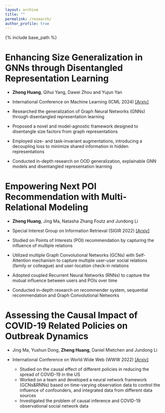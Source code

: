 ```yaml
---
layout: archive
title: ""
permalink: /research/
author_profile: true
---
```

{% include base_path %}



Enhancing Size Generalization in GNNs through Disentangled Representation Learning
======
* __Zheng Huang__, Qihui Yang, Dawei Zhou and Yujun Yan
* International Conference on Machine Learning (ICML 2024) [[Arxiv]](https://arxiv.org/abs/2406.04601)
* Researched the generalization of Graph Neural Networks (GNNs) through disentangled representation learning
  
*  Proposed a novel and model-agnostic framework designed to disentangle size factors from graph representations

* Employed size- and task-invariant augmentations, introducing a decoupling loss to minimize shared information in hidden representations

* Conducted in-depth research on OOD generalization, explainable GNN models and disentangled representation learning


Empowering Next POI Recommendation with Multi-Relational Modeling   
======
* __Zheng Huang__, Jing Ma, Natasha Zhang Foutz and Jundong Li
* Special Interest Group on Information Retrieval (SIGIR 2022) [[Arxiv]](https://arxiv.org/abs/2204.12288)


*  Studied on Points of Interests (POI) recommendation by capturing the influence of multiple relations
  *  Utilized multiple Graph Convolutional Networks (GCNs) with Self-Attention mechanism to capture multiple user-user social relations (family or colleague) and user-location check-in relations
  *  Adopted coupled Recurrent Neural Networks (RNNs) to capture the mutual influence between users and POIs over time
  *  Conducted in-depth research on recommender system, sequential recommendation and Graph Convolutional Networks



Assessing the Causal Impact of COVID-19 Related Policies on Outbreak Dynamics
======
* Jing Ma, Yushun Dong, __Zheng Huang__, Daniel Mietchen and Jundong Li
* International Conference on World Wide Web (WWW 2022) [[Arxiv]](https://arxiv.org/pdf/2106.01315.pdf)


  *  Studied on the causal effect of different policies in reducing the spread of COVID-19 in the US
  *  Worked on a team and developed a neural network framework (GCNs&RNNs) based on time-varying observation data to control the influence of confounders, and integrated data from different data sources
  *  Investigated the problem of causal inference and COVID-19 observational social network data  







